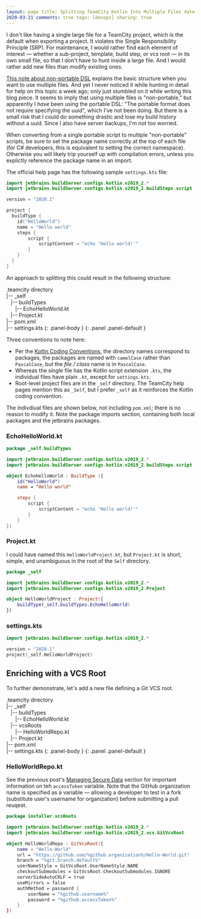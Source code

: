 ```yaml
---
layout: page title: Splitting TeamCity Kotlin Into Multiple Files date:
2020-03-21 comments: true tags: [devops] sharing: true
---
```


I don't like having a single large file for a TeamCity project, which is the
default when exporting a project. It violates the Single Responsibility
Principle (SRP). For maintenance, I would rather find each element of interest
&mdash; whether a sub-project, template, build step, or vcs root &mdash; in its
own small file, so that I don't have to hunt inside a large file. And I would
rather add new files than modify existing ones.

[This note about non-portable
DSL](https://www.jetbrains.com/help/teamcity/kotlin-dsl.html#KotlinDSL-Non-PortableDSL)
explains the basic structure when you want to use multiple files. And yet I
never noticed it while hunting in detail for help on this topic a week ago; only just
stumbled on it while writing this blog piece. It seems to imply that using
multiple files is "non-portable," but apparently I _have_ been using the
portable DSL: "The portable format does not require specifying the uuid", which
I've not been doing. But there is a small risk that I could do something drastic
and lose my build history without a uuid. Since I also have server backups, I'm
not too worried.

When converting from a single portable script to multiple "non-portable"
scripts, be sure to set the package name correctly at the top of each file (for
C# developers, this is equivalent to setting the correct namespace). Otherwise
you will likely trip yourself up with compilation errors, unless you explictly
reference the package name in an import.

The official help page has the following sample `settings.kts` file:

```kotlin
import jetbrains.buildServer.configs.kotlin.v2019_2.*
import jetbrains.buildServer.configs.kotlin.v2019_2.buildSteps.script

version = "2020.1"

project {
  buildType {
    id("HelloWorld")
    name = "Hello world"
    steps {
        script {
            scriptContent = "echo 'Hello world!'"
        }
    }
  }
}
```

An approach to splitting this could result in the following structure:

.teamcity directory\
|-- _self\
&nbsp;&nbsp;&nbsp;|-- buildTypes\
&nbsp;&nbsp;&nbsp;&nbsp;&nbsp;&nbsp;|-- EchoHelloWorld.kt\
&nbsp;&nbsp;&nbsp;|-- Project.kt\
|-- pom.xml\
|-- settings.kts
{: .panel-body }
{: .panel .panel-default }

Three conventions to note here:

* Per the [Kotlin Coding
  Conventions](https://kotlinlang.org/docs/reference/coding-conventions.html),
  the directory names correspond to packages, the packages are named with
  `camelCase` rather than `PascalCase`, but the _file / class_ name is in
  `PascalCase`.
* Whereas the single file has the Kotlin script extension `.kts`, the individual
  files have plain `.kt`, except for `settings.kts`.
* Root-level project files are in the `_self` directory. The TeamCity help pages
  mention this as `_Self`, but I prefer `_self` as it reinforces the Kotlin
  coding convention.

The indivdiual files are shown below, not including `pom.xml`; there is no
reason to modify it. Note the package imports section, containing both local
packages and the jetbrains packages.

### EchoHelloWorld.kt

```kotlin
package _self.buildTypes

import jetbrains.buildServer.configs.kotlin.v2019_2.*
import jetbrains.buildServer.configs.kotlin.v2019_2.buildSteps.script

object EchoHelloWorld : BuildType ({
    id("HelloWorld")
    name = "Hello world"

    steps {
        script {
            scriptContent = "echo 'Hello world!'"
        }
    }
})
```

### Project.kt

I could have named this `HelloWorldProject.kt`, but `Project.kt` is short, simple,
and unambiguous in the root of the `Self` directory.

```kotlin
package _self

import jetbrains.buildServer.configs.kotlin.v2019_2.*
import jetbrains.buildServer.configs.kotlin.v2019_2.Project

object HelloWorldProject : Project({
    buildType(_self.buildTypes.EchoHelloWorld)
})
```

### settings.kts

```kotlin
import jetbrains.buildServer.configs.kotlin.v2019_2.*

version = "2020.1"
project(_self.HelloWorldProject)
```

## Enriching with a VCS Root

To further demonstrate, let's add a new file defining a Git VCS root. 

.teamcity directory\
|-- _self\
&nbsp;&nbsp;&nbsp;|-- buildTypes\
&nbsp;&nbsp;&nbsp;&nbsp;&nbsp;&nbsp;|-- EchoHelloWorld.kt\
&nbsp;&nbsp;&nbsp;|-- vcsRoots\
&nbsp;&nbsp;&nbsp;&nbsp;&nbsp;&nbsp;|-- HelloWorldRepo.kt\
&nbsp;&nbsp;&nbsp;|-- Project.kt\
|-- pom.xml\
|-- settings.kts
{: .panel-body }
{: .panel .panel-default }

### HelloWorldRepo.kt

See the previous post's [Managing Secure
Data](/archive/2020/03/21/infrastructure-as-code-in-teamcity/#managing-secure-data)
section for important information on teh `accessToken` variable. Note that the
GitHub organization name is specified as a variable &mdash; allowing a developer
to test in a fork (substitute user's username for organization) before
submitting a pull reuqest.

```kotlin
package installer.vcsRoots

import jetbrains.buildServer.configs.kotlin.v2019_2.*
import jetbrains.buildServer.configs.kotlin.v2019_2.vcs.GitVcsRoot

object HelloWorldRepo : GitVcsRoot({
    name = "Hello-World"
    url = "https://github.com/%github.organization%/Hello-World.git"
    branch = "%git.branch.default%"
    userNameStyle = GitVcsRoot.UserNameStyle.NAME
    checkoutSubmodules = GitVcsRoot.CheckoutSubmodules.IGNORE
    serverSideAutoCRLF = true
    useMirrors = false
    authMethod = password {
        userName = "%github.username%"
        password = "%github.accessToken%"
    }
})
```